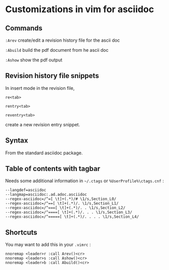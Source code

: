 # Customizations in vim for asciidoc

## Commands

`:Arev` create/edit a revision history file for the ascii doc

`:Abuild` build the pdf document from he ascii doc

`:Ashow` show the pdf output

## Revision history file snippets

In insert mode in the revision file,

```
re<tab>

rentry<tab>

reventry<tab>
```

create a new revision entry snippet.

## Syntax

From the standard asciidoc package.

## Table of contents with tagbar

Needs some additional information in `~/.ctags` or `%UserProfile%\ctags.cnf` :

```
--langdef=asciidoc
--langmap=asciidoc:.ad.adoc.asciidoc
--regex-asciidoc=/^=[ \t]+(.*)/# \1/s,Section_L0/
--regex-asciidoc=/^==[ \t]+(.*)/. \1/s,Section_L1/
--regex-asciidoc=/^===[ \t]+(.*)/. . \1/s,Section_L2/
--regex-asciidoc=/^====[ \t]+(.*)/. . . \1/s,Section_L3/
--regex-asciidoc=/^=====[ \t]+(.*)/. . . . \1/s,Section_L4/
```

## Shortcuts

You may want to add this in your `.vimrc` :

```
nnoremap <leader>r :call Arev()<cr>
nnoremap <leader>s :call Ashow()<cr>
nnoremap <leader>b :call Abuild()<cr>
```
